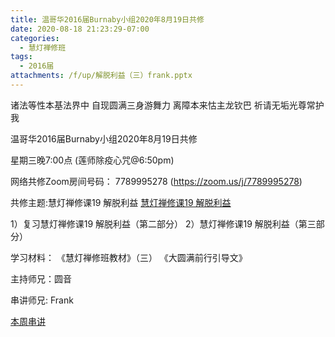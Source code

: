 ```yaml
---
title: 温哥华2016届Burnaby小组2020年8月19日共修
date: 2020-08-18 21:23:29-07:00
categories:
  - 慧灯禅修班
tags:
  - 2016届
attachments: /f/up/解脱利益（三）frank.pptx
---
```

诸法等性本基法界中 自现圆满三身游舞力 离障本来怙主龙钦巴 祈请无垢光尊常护我

温哥华2016届Burnaby小组2020年8月19日共修 

星期三晚7:00点 (莲师除疫心咒@6:50pm)

网络共修Zoom房间号码： 7789995278 (<https://zoom.us/j/7789995278>)

共修主题:慧灯禅修课19 解脱利益
[慧灯禅修课19 解脱利益](https://www.youtube.com/watch?v=qgOLWOLYQcc&list=PL7aUyQTIJqAhNhpev_O9Sw0cBxfrWhP1U&index=35) 

1）复习慧灯禅修课19 解脱利益（第二部分）
2）慧灯禅修课19 解脱利益（第三部分）


学习材料：
《慧灯禅修班教材》（三）
《大圆满前行引导文》



主持师兄：圆音

串讲师兄: Frank

[本周串讲](https://s3.ca-central-1.wasabisys.com/hddata/f.huidengchanxiu.net/hdv/f/up/解脱利益（三）frank.pptx)